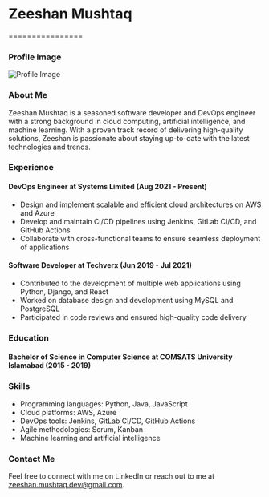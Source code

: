 # Zeeshan Mushtaq
================

### Profile Image

![Profile Image](https://media.licdn.com/dms/image/D4E03AQEguOWOlccrmw/profile-displayphoto-shrink_200_200/0/1699954358678?e=1721865600&v=beta&t=ztbeysxJ7H-YOB2LnHpTh8kUcQ0xWBNO27prvp6uD4I)

### About Me
Zeeshan Mushtaq is a seasoned software developer and DevOps engineer with a strong background in cloud computing, artificial intelligence, and machine learning. With a proven track record of delivering high-quality solutions, Zeeshan is passionate about staying up-to-date with the latest technologies and trends.

### Experience
#### DevOps Engineer at Systems Limited (Aug 2021 - Present)

* Design and implement scalable and efficient cloud architectures on AWS and Azure
* Develop and maintain CI/CD pipelines using Jenkins, GitLab CI/CD, and GitHub Actions
* Collaborate with cross-functional teams to ensure seamless deployment of applications

#### Software Developer at Techverx (Jun 2019 - Jul 2021)

* Contributed to the development of multiple web applications using Python, Django, and React
* Worked on database design and development using MySQL and PostgreSQL
* Participated in code reviews and ensured high-quality code delivery

### Education
#### Bachelor of Science in Computer Science at COMSATS University Islamabad (2015 - 2019)

### Skills
* Programming languages: Python, Java, JavaScript
* Cloud platforms: AWS, Azure
* DevOps tools: Jenkins, GitLab CI/CD, GitHub Actions
* Agile methodologies: Scrum, Kanban
* Machine learning and artificial intelligence

### Contact Me
Feel free to connect with me on LinkedIn or reach out to me at [zeeshan.mushtaq.dev@gmail.com](mailto:zeeshan.mushtaq.dev@gmail.com).
